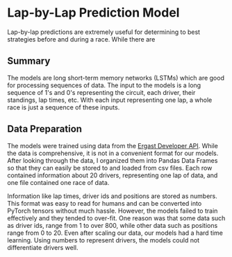# Lap-by-Lap Prediction Model

Lap-by-lap predictions are extremely useful for determining to best strategies before and during a race. While there are 
## Summary

The models are long short-term memory networks (LSTMs) which are good for processing sequences of data. The input to the models is a long sequence of 1's and 0's representing the circuit, each driver, their standings, lap times, etc. With each input representing one lap, a whole race is just a sequence of these inputs.

## Data Preparation

The models were trained using data from the [Ergast Developer API](http://ergast.com/mrd/). While the data is comprehensive, it is not in a convenient format for our models. After looking through the data, I organized them into Pandas Data Frames so that they can easily be stored to and loaded from csv files. Each row contained information about 20 drivers, representing one lap of data, and one file contained one race of data.

Information like lap times, driver ids and positions are stored as numbers. This format was easy to read for humans and can be converted into PyTorch tensors without much hassle. However, the models failed to train effectively and they tended to over-fit. One reason was that some data such as driver ids, range from 1 to over 800, while other data such as positions range from 0 to 20. Even after scaling our data, our models had a hard time learning. Using numbers to represent drivers, the models could not differentiate drivers well.
